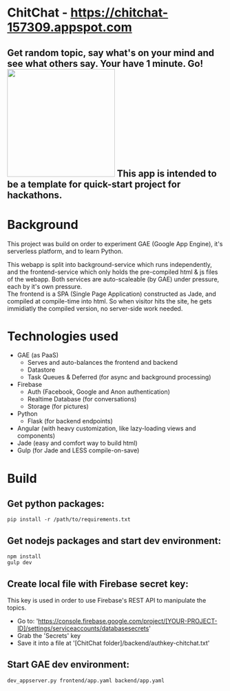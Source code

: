 # ChitChat - https://chitchat-157309.appspot.com
Get random topic, say what's on your mind and see what others say. Your have 1 minute. Go!
<img src="https://cloud.githubusercontent.com/assets/246724/22620744/ff907066-eb1a-11e6-877c-0ac87b221a37.png" width="250" height="250">
This app is intended to be a template for quick-start project for hackathons. 
--------------
# Background
This project was build on order to experiment GAE (Google App Engine), it's serverless platform, and to learn Python.  

This webapp is split into background-service which runs independently, and the frontend-service which only holds the pre-compiled html & js files of the webapp. Both services are auto-scaleable (by GAE) under pressure, each by it's own pressure.  
The frontend is a SPA (Single Page Application) constructed as Jade, and compiled at compile-time into html. So when visitor hits the site, he gets immidiatly the compiled version, no server-side work needed.

# Technologies used
- GAE (as PaaS)
    - Serves and auto-balances the frontend and backend
    - Datastore
    - Task Queues & Deferred (for async and background processing)
- Firebase
    - Auth (Facebook, Google and Anon authentication)
    - Realtime Database (for conversations)
    - Storage (for pictures)
- Python
    - Flask (for backend endpoints)
- Angular (with heavy customization, like lazy-loading views and components)
- Jade (easy and comfort way to build html)
- Gulp (for Jade and LESS compile-on-save)

# Build
## Get python packages:
```
pip install -r /path/to/requirements.txt
```

## Get nodejs packages and start dev environment:
```
npm install
gulp dev
```

## Create local file with Firebase secret key:
This key is used in order to use Firebase's REST API to manipulate the topics.
- Go to: 'https://console.firebase.google.com/project/[YOUR-PROJECT-ID]/settings/serviceaccounts/databasesecrets'
- Grab the 'Secrets' key
- Save it into a file at '[ChitChat folder]/backend/authkey-chitchat.txt'

## Start GAE dev environment:
```
dev_appserver.py frontend/app.yaml backend/app.yaml 
```

